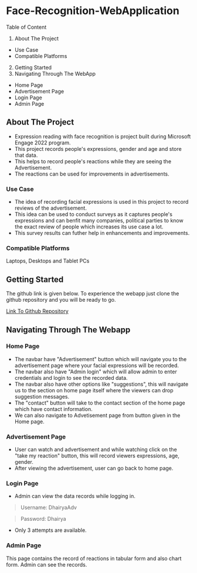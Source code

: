 # Face-Recognition-WebApplication

Table of Content
1. About The Project
* Use Case
* Compatible Platforms
2. Getting Started
3. Navigating Through The WebApp
* Home Page
* Advertisement Page
* Login Page
* Admin Page

## About The Project
* Expression reading with face recognition is project built during Microsoft Engage 2022 program.
* This project records people's expressions, gender and age and store that data.
* This helps to record people's reactions while they are seeing the Advertisement.
* The reactions can be used for improvements in advertisements.

### Use Case
* The idea of recording facial expressions is used in this project to record reviews of the advertisement.
* This idea can be used to conduct surveys as it captures people's expressions and can benfit many companies, political parties to know the exact review of people which increases its use case a lot.
* This survey results can futher help in enhancements and improvements.

### Compatible Platforms
Laptops, Desktops and Tablet PCs

## Getting Started
The github link is given below. To experience the webapp just clone the github repository and you will be ready to go.

[Link To Github Repository](https://github.com/Dhairya-lamba/Face-Recognition-WebApplication)

## Navigating Through The Webapp
### Home Page
* The navbar have "Advertisement" button which will navigate you to the advertisement page where your facial expressions will be recorded.
* The navbar also have "Admin login" which will allow admin to enter credentials and login to see the recorded data.
* The navbar also have other options like "suggestions", this will navigate us to the section on home page itself where the viewers can drop suggestion messages.
* The "contact" button will take to the contact section of the home page which have contact information.
* We can also navigate to Advetisement page from button given in the Home page.

### Advertisement Page
* User can watch and advertisement and while watching click on the "take my reaction" button, this will record viewers expressions, age, gender.
* After viewing the advertisement, user can go back to home page.

### Login Page
* Admin can view the data records while logging in.
> Username: DhairyaAdv

> Password: Dhairya
* Only 3 attempts are available.

### Admin Page
This page contains the record of reactions in tabular form and also chart form. Admin can see the records.













